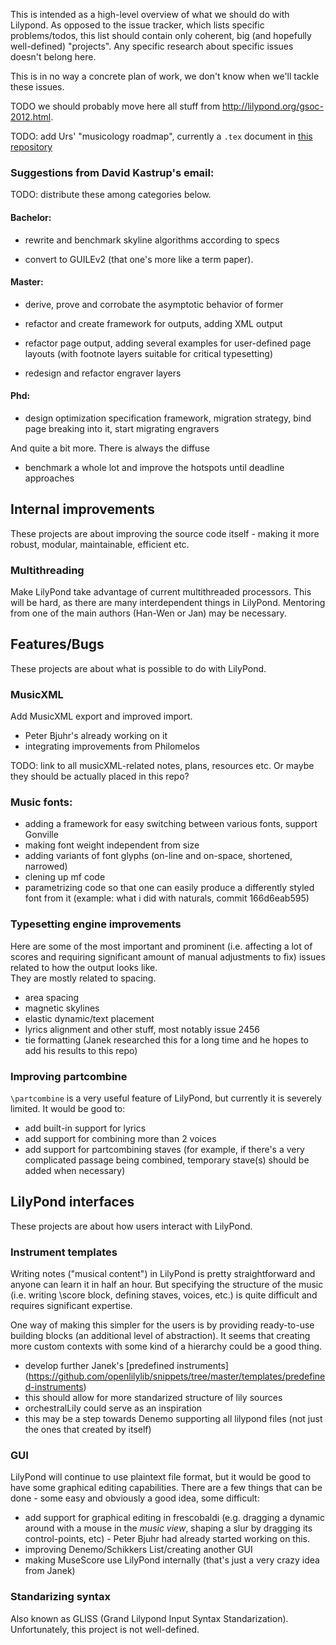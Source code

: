 This is intended as a high-level overview of what we should do with Lilypond.
As opposed to the issue tracker, which lists specific problems/todos,
this list should contain only coherent, big (and hopefully well-defined) "projects".
Any specific research about specific issues doesn't belong here.

This is in no way a concrete plan of work, we don't know when we'll tackle these
issues.


TODO we should probably move here all stuff from http://lilypond.org/gsoc-2012.html.

TODO: add Urs' "musicology roadmap", currently a `.tex` document in
[this repository](https://github.com/openlilylib/misc/tree/master/musicology-roadmap)


### Suggestions from David Kastrup's email:

TODO: distribute these among categories below.

#### Bachelor:

* rewrite and benchmark skyline algorithms according to specs

* convert to GUILEv2 (that one's more like a term paper).

#### Master:

* derive, prove and corrobate the asymptotic behavior of former

* refactor and create framework for outputs, adding XML output

* refactor page output, adding several examples for user-defined
  page layouts (with footnote layers suitable for critical typesetting)

* redesign and refactor engraver layers

#### Phd:    

* design optimization specification framework, migration strategy,
  bind page breaking into it, start migrating engravers

And quite a bit more.  There is always the diffuse

* benchmark a whole lot and improve the hotspots until deadline
  approaches


Internal improvements
---------------------

These projects are about improving the source code itself - making it
more robust, modular, maintainable, efficient etc.

### Multithreading

Make LilyPond take advantage of current multithreaded processors.  This will be
hard, as there are many interdependent things in LilyPond.  Mentoring
from one of the main authors (Han-Wen or Jan) may be necessary.


Features/Bugs
-------------

These projects are about what is possible to do with LilyPond.


### MusicXML

Add MusicXML export and improved import.
- Peter Bjuhr's already working on it
- integrating improvements from Philomelos

TODO: link to all musicXML-related notes, plans, resources etc. Or maybe they should
be actually placed in this repo?


### Music fonts:
- adding a framework for easy switching between various fonts, support Gonville
- making font weight independent from size
- adding variants of font glyphs (on-line and on-space, shortened, narrowed)
- clening up mf code
- parametrizing code so that one can easily produce a differently styled
  font from it (example: what i did with naturals, commit 166d6eab595)


### Typesetting engine improvements

Here are some of the most important and prominent (i.e. affecting a lot
of scores and requiring significant amount of manual adjustments to fix)
issues related to how the output looks like.  
They are mostly related to spacing.
- area spacing
- magnetic skylines
- elastic dynamic/text placement
- lyrics alignment and other stuff, most notably issue 2456
- tie formatting (Janek researched this for a long time and he hopes
  to add his results to this repo)

### Improving partcombine

`\partcombine` is a very useful feature of LilyPond, but currently it is severely
limited.  It would be good to:
* add built-in support for lyrics
* add support for combining more than 2 voices
* add support for partcombining staves (for example, if there's a very
  complicated passage being combined, temporary stave(s) should be added
  when necessary)



LilyPond interfaces
-------------------

These projects are about how users interact with LilyPond.


### Instrument templates

Writing notes ("musical content") in LilyPond is pretty straightforward
and anyone can learn it in half an hour.  But specifying the structure
of the music (i.e. writing \score block, defining staves, voices, etc.)
is quite difficult and requires significant expertise.

One way of making this simpler for the users is by providing ready-to-use
building blocks (an additional level of abstraction).  It seems that
creating more custom contexts with some kind of a hierarchy could be a
good thing.

- develop further Janek's [predefined instruments]
(https://github.com/openlilylib/snippets/tree/master/templates/predefined-instruments)
- this should allow for more standarized structure of lily sources
- orchestralLily could serve as an inspiration
- this may be a step towards Denemo supporting all lilypond files
  (not just the ones that created by itself)


### GUI

LilyPond will continue to use plaintext file format, but it would be
good to have some graphical editing capabilities.  There are a few things
that can be done - some easy and obviously a good idea, some difficult:
* add support for graphical editing in frescobaldi (e.g. dragging a dynamic
  around with a mouse in the _music view_, shaping a slur by dragging its
  control-points, etc) - Peter Bjuhr had already started working on this.
* improving Denemo/Schikkers List/creating another GUI
* making MuseScore use LilyPond internally (that's just a very crazy idea
  from Janek)


### Standarizing syntax

Also known as GLISS (Grand Lilypond Input Syntax Standarization).
Unfortunately, this project is not well-defined.
